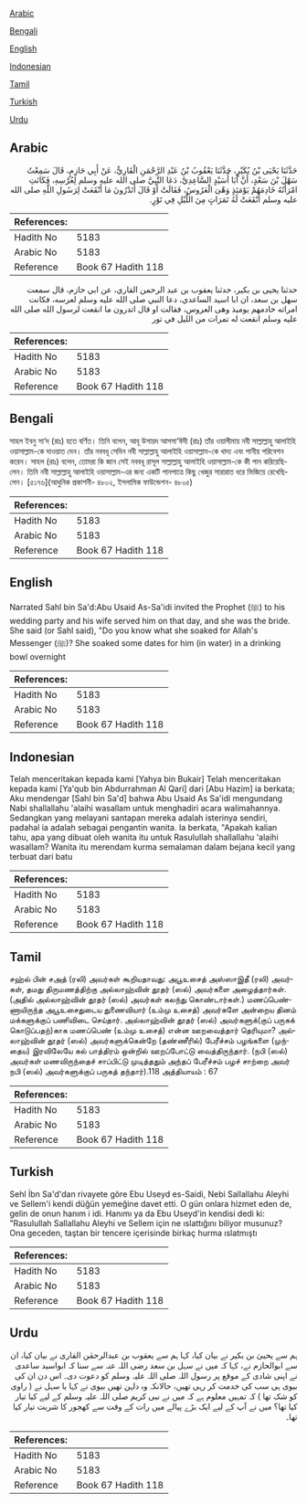 [Arabic](#arabic)

[Bengali](#bengali)

[English](#english)

[Indonesian](#indonesian)

[Tamil](#tamil)

[Turkish](#turkish)

[Urdu](#urdu)

## Arabic


<div dir="rtl" lang="ar" style={{fontSize:'larger',backgroundColor:'#f8f9fa',padding:20}}>
حَدَّثَنَا يَحْيَى بْنُ بُكَيْرٍ، حَدَّثَنَا يَعْقُوبُ بْنُ عَبْدِ الرَّحْمَنِ الْقَارِيُّ، عَنْ أَبِي حَازِمٍ، قَالَ سَمِعْتُ سَهْلَ بْنَ سَعْدٍ، أَنَّ أَبَا أُسَيْدٍ السَّاعِدِيَّ، دَعَا النَّبِيَّ صلى الله عليه وسلم لِعُرْسِهِ، فَكَانَتِ امْرَأَتُهُ خَادِمَهُمْ يَوْمَئِذٍ وَهْىَ الْعَرُوسُ، فَقَالَتْ أَوْ قَالَ أَتَدْرُونَ مَا أَنْقَعَتْ لِرَسُولِ اللَّهِ صلى الله عليه وسلم أَنْقَعَتْ لَهُ تَمَرَاتٍ مِنَ اللَّيْلِ فِي تَوْرٍ‏.‏
</div>
<div style={{backgroundColor:'#f8f9fa',padding:20, marginBottom: 10}}><table> <thead> <tr> <th>References:</th> <th></th> </tr> </thead> <tbody><tr><td>Hadith No</td><td>5183</td></tr><tr><td>Arabic No</td><td>5183</td></tr><tr><td>Reference</td><td>Book 67 Hadith 118</td></tr></tbody></table></div>


<div dir="rtl" lang="ar" style={{fontSize:'larger',backgroundColor:'#f8f9fa',padding:20}}>
حدثنا يحيى بن بكير، حدثنا يعقوب بن عبد الرحمن القاري، عن ابي حازم، قال سمعت سهل بن سعد، ان ابا اسيد الساعدي، دعا النبي صلى الله عليه وسلم لعرسه، فكانت امراته خادمهم يوميذ وهى العروس، فقالت او قال اتدرون ما انقعت لرسول الله صلى الله عليه وسلم انقعت له تمرات من الليل في تور
</div>
<div style={{backgroundColor:'#f8f9fa',padding:20, marginBottom: 10}}><table> <thead> <tr> <th>References:</th> <th></th> </tr> </thead> <tbody><tr><td>Hadith No</td><td>5183</td></tr><tr><td>Arabic No</td><td>5183</td></tr><tr><td>Reference</td><td>Book 67 Hadith 118</td></tr></tbody></table></div>

## Bengali


<div dir="ltr" lang="bn" style={{fontSize:'larger',backgroundColor:'#f8f9fa',padding:20}}>
সাহল ইবনু সা‘দ (রাঃ) হতে বর্ণিত। তিনি বলেন, আবূ উসায়দ আসসা‘ঈদী (রাঃ) তাঁর ওয়ালীমায় নবী সাল্লাল্লাহু আলাইহি ওয়াসাল্লাম-কে দাওয়াত দেন। তাঁর নববধূ সেদিন নবী সাল্লাল্লাহু আলাইহি ওয়াসাল্লাম-কে খাদ্য এবং পানীয় পরিবেশন করেন। সাহল (রাঃ) বলেন, তোমরা কি জান সেই নববধূ রাসূল সাল্লাল্লাহু আলাইহি ওয়াসাল্লাম-কে কী পান করিয়েছিলেন। তিনি নবী সাল্লাল্লাহু আলাইহি ওয়াসাল্লাম-এর জন্য একটি পানপাত্রে কিছু খেজুর সারারাত ধরে ভিজিয়ে রেখেছিলেন। [৫১৭৬](আধুনিক প্রকাশনী- ৪৮০২, ইসলামিক ফাউন্ডেশন- ৪৮০৫)
</div>
<div style={{backgroundColor:'#f8f9fa',padding:20, marginBottom: 10}}><table> <thead> <tr> <th>References:</th> <th></th> </tr> </thead> <tbody><tr><td>Hadith No</td><td>5183</td></tr><tr><td>Arabic No</td><td>5183</td></tr><tr><td>Reference</td><td>Book 67 Hadith 118</td></tr></tbody></table></div>

## English


<div dir="ltr" lang="en" style={{fontSize:'larger',backgroundColor:'#f8f9fa',padding:20}}>
Narrated Sahl bin Sa'd:Abu Usaid As-Sa'idi invited the Prophet (ﷺ) to his wedding party and his wife served him on that day, and she was the bride. She said (or Sahl said), "Do you know what she soaked for Allah's Messenger (ﷺ)? She soaked some dates for him (in water) in a drinking bowl overnight
</div>
<div style={{backgroundColor:'#f8f9fa',padding:20, marginBottom: 10}}><table> <thead> <tr> <th>References:</th> <th></th> </tr> </thead> <tbody><tr><td>Hadith No</td><td>5183</td></tr><tr><td>Arabic No</td><td>5183</td></tr><tr><td>Reference</td><td>Book 67 Hadith 118</td></tr></tbody></table></div>

## Indonesian


<div dir="ltr" lang="id" style={{fontSize:'larger',backgroundColor:'#f8f9fa',padding:20}}>
Telah menceritakan kepada kami [Yahya bin Bukair] Telah menceritakan kepada kami [Ya'qub bin Abdurrahman Al Qari] dari [Abu Hazim] ia berkata; Aku mendengar [Sahl bin Sa'd] bahwa Abu Usaid As Sa'idi mengundang Nabi shallallahu 'alaihi wasallam untuk menghadiri acara walimahannya. Sedangkan yang melayani santapan mereka adalah isterinya sendiri, padahal ia adalah sebagai pengantin wanita. Ia berkata, "Apakah kalian tahu, apa yang dibuat oleh wanita itu untuk Rasulullah shallallahu 'alaihi wasallam? Wanita itu merendam kurma semalaman dalam bejana kecil yang terbuat dari batu
</div>
<div style={{backgroundColor:'#f8f9fa',padding:20, marginBottom: 10}}><table> <thead> <tr> <th>References:</th> <th></th> </tr> </thead> <tbody><tr><td>Hadith No</td><td>5183</td></tr><tr><td>Arabic No</td><td>5183</td></tr><tr><td>Reference</td><td>Book 67 Hadith 118</td></tr></tbody></table></div>

## Tamil


<div dir="ltr" lang="ta" style={{fontSize:'larger',backgroundColor:'#f8f9fa',padding:20}}>
சஹ்ல் பின் சஅத் (ரலி) அவர்கள் கூறியதாவது: அபூஉசைத் அஸ்ஸாஇதீ (ரலி) அவர்கள், தமது திருமணத்திற்கு அல்லாஹ்வின் தூதர் (ஸல்) அவர்களை அழைத்தார்கள். (அதில் அல்லாஹ்வின் தூதர் (ஸல்) அவர்கள் கலந்து கொண்டார்கள்.) மணப்பெண்ணாயிருந்த அபூஉசைதுடைய துணைவியார் (உம்மு உசைத்) அவர்களே அன்றைய தினம் மக்களுக்குப் பணிவிடை செய்தார். அல்லாஹ்வின் தூதர் (ஸல்) அவர்களுக்(குப் பருகக் கொடுப்பதற்)காக மணப்பெண் (உம்மு உசைத்) என்ன ஊறவைத்தார் தெரியுமா? அல்லாஹ்வின் தூதர் (ஸல்) அவர்களுக்கென்றே (தண்ணீரில்) பேரீச்சம் பழங்களை (முந்தைய) இரவிலேயே கல் பாத்திரம் ஒன்றில் ஊறப்போட்டு வைத்திருந்தார். (நபி (ஸல்) அவர்கள் மணவிருந்தைச் சாப்பிட்டு முடித்ததும் அந்தப் பேரீச்சம் பழச் சாற்றை அவர் நபி (ஸல்) அவர்களுக்குப் பருகத் தந்தார்).118 அத்தியாயம் : 67
</div>
<div style={{backgroundColor:'#f8f9fa',padding:20, marginBottom: 10}}><table> <thead> <tr> <th>References:</th> <th></th> </tr> </thead> <tbody><tr><td>Hadith No</td><td>5183</td></tr><tr><td>Arabic No</td><td>5183</td></tr><tr><td>Reference</td><td>Book 67 Hadith 118</td></tr></tbody></table></div>

## Turkish


<div dir="ltr" lang="tr" style={{fontSize:'larger',backgroundColor:'#f8f9fa',padding:20}}>
Sehl İbn Sa'd'dan rivayete göre Ebu Useyd es-Saidi, Nebi Sallallahu Aleyhi ve Sellem'i kendi düğün yemeğine davet etti. O gün onlara hizmet eden de, gelin de onun hanım i idi. Hanımı ya da Ebu Useyd'in kendisi dedi ki: "Rasulullah Sallallahu Aleyhi ve Sellem için ne ıslattığını biliyor musunuz? Ona geceden, taştan bir tencere içerisinde birkaç hurma ıslatmıştı
</div>
<div style={{backgroundColor:'#f8f9fa',padding:20, marginBottom: 10}}><table> <thead> <tr> <th>References:</th> <th></th> </tr> </thead> <tbody><tr><td>Hadith No</td><td>5183</td></tr><tr><td>Arabic No</td><td>5183</td></tr><tr><td>Reference</td><td>Book 67 Hadith 118</td></tr></tbody></table></div>

## Urdu


<div dir="rtl" lang="ur" style={{fontSize:'larger',backgroundColor:'#f8f9fa',padding:20}}>
ہم سے یحییٰ بن بکیر نے بیان کیا، کہا ہم سے یعقوب بن عبدالرحمٰن القاری نے بیان کیا، ان سے ابوالحازم نے، کہا کہ میں نے سہل بن سعد رضی اللہ عنہ سے سنا کہ ابواسید ساعدی نے اپنی شادی کے موقع پر رسول اللہ صلی اللہ علیہ وسلم کو دعوت دی۔ اس دن ان کی بیوی ہی سب کی خدمت کر رہی تھیں، حالانکہ وہ دلہن تھیں بیوی نے کہا یا سہل نے ( راوی کو شک تھا ) کہ تمہیں معلوم ہے کہ میں نے نبی کریم صلی اللہ علیہ وسلم کے لیے کیا تیار کیا تھا؟ میں نے آپ کے لیے ایک بڑے پیالے میں رات کے وقت سے کھجور کا شربت تیار کیا تھا۔
</div>
<div style={{backgroundColor:'#f8f9fa',padding:20, marginBottom: 10}}><table> <thead> <tr> <th>References:</th> <th></th> </tr> </thead> <tbody><tr><td>Hadith No</td><td>5183</td></tr><tr><td>Arabic No</td><td>5183</td></tr><tr><td>Reference</td><td>Book 67 Hadith 118</td></tr></tbody></table></div>